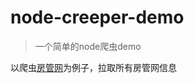 # node-creeper-demo
> 一个简单的node爬虫demo

以爬虫[房管网](http://www.wzfg.com/realweb/stat/ProjectSellingList.jsp)为例子，拉取所有房管网信息

